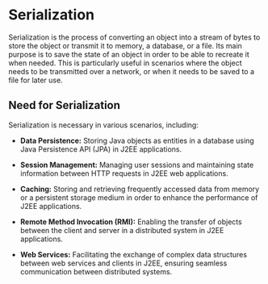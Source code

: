 # Serialization

Serialization is the process of converting an object into a stream of bytes to store the object or transmit it to memory, a database, or a file. Its main purpose is to save the state of an object in order to be able to recreate it when needed. This is particularly useful in scenarios where the object needs to be transmitted over a network, or when it needs to be saved to a file for later use.

## Need for Serialization

Serialization is necessary in various scenarios, including:

- **Data Persistence:** Storing Java objects as entities in a database using Java Persistence API (JPA) in J2EE applications.

- **Session Management:** Managing user sessions and maintaining state information between HTTP requests in J2EE web applications.

- **Caching:** Storing and retrieving frequently accessed data from memory or a persistent storage medium in order to enhance the performance of J2EE applications.

- **Remote Method Invocation (RMI):** Enabling the transfer of objects between the client and server in a distributed system in J2EE applications.

- **Web Services:** Facilitating the exchange of complex data structures between web services and clients in J2EE, ensuring seamless communication between distributed systems.
